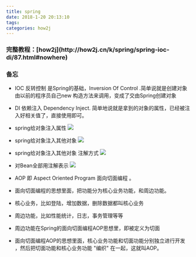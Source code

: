 ```yaml
---
title: spring
date: 2018-1-20 20:13:10
tags:
categories: how2j   
---
```


<h3>完整教程：[how2j](http://how2j.cn/k/spring/spring-ioc-di/87.html#nowhere)</h3>

<h3>备忘</h3>

- IOC 反转控制 是Spring的基础，Inversion Of Control .简单说就是创建对象由以前的程序员自己new 构造方法来调用，变成了交由Spring创建对象

- DI 依赖注入 Dependency Inject. 简单地说就是拿到的对象的属性，已经被注入好相关值了，直接使用即可。

- spring给对象注入属性
![](http://oxz3x2njl.bkt.clouddn.com/2018-01-26_191800.png)

- spring给对象注入其他对象
![](http://oxz3x2njl.bkt.clouddn.com/2018-01-26_193305.png)

- spring给对象注入其他对象  注解方式
![](http://oxz3x2njl.bkt.clouddn.com/2018-01-26_194235.png)

- 对Bean全部用注解表示
![](http://oxz3x2njl.bkt.clouddn.com/2018-01-26_195052.png)

- AOP 即 Aspect Oriented Program 面向切面编程 。
- 面向切面编程的思想里面，把功能分为核心业务功能，和周边功能。
- 核心业务，比如登陆，增加数据，删除数据都叫核心业务
- 周边功能，比如性能统计，日志，事务管理等等
- 周边功能在Spring的面向切面编程AOP思想里，即被定义为切面
- 面向切面编程AOP的思想里面，核心业务功能和切面功能分别独立进行开发 ，然后把切面功能和核心业务功能 "编织" 在一起，这就叫AOP。
